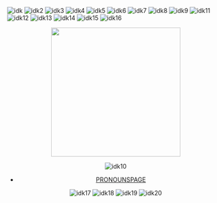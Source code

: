 ![idk](https://64.media.tumblr.com/eb017b45cb5084667d0fece11ae48999/2be3d7b7e3b8925d-a3/s100x200/b5f2f3dd0ff960cdf0c66047cee94a903115a0bd.gifv)
![idk2](https://64.media.tumblr.com/cdf21ed9be14e0f938ff91d57771f0e2/2be3d7b7e3b8925d-7a/s100x200/e679172db4a245d5939cf82825867072a3bff9b1.pnj)
![idk3](https://64.media.tumblr.com/948ef1700898b1890935fdac9c24d489/2be3d7b7e3b8925d-bc/s100x200/0d1483ec584925a191c3124f1d81b138ae750496.pnj)
![idk4](https://64.media.tumblr.com/0060da4b4fbedbd687338919a14954a5/2be3d7b7e3b8925d-3d/s100x200/343248053d2d50a7ecb404230a8d22f904714b2d.gifv)
![idk5](https://64.media.tumblr.com/8bf6786d7ce614dd17f3c350d0fd7bd7/2be3d7b7e3b8925d-ea/s100x200/05570c493a0a475112cf63b6b4de1d91c25d098f.gifv)
![idk6](https://64.media.tumblr.com/ec46fa3058e1a64c37e82d0f61c9ebea/2be3d7b7e3b8925d-54/s100x200/4d601bda031c059af83e8ca2635448350d231b97.pnj)
![idk7](https://64.media.tumblr.com/b094d34f01387d8ddfd30602a3d99f8f/2be3d7b7e3b8925d-65/s100x200/0fccb7b12c211e05c8a0fb6a4f8dc42ab9ee35f3.gifv)
![idk8](https://64.media.tumblr.com/e1922030f64233124161197d14b6ff49/2be3d7b7e3b8925d-51/s100x200/d48b9bce1543c385f70e71edc8c15f8ce4cde417.jpg)
![idk9](https://64.media.tumblr.com/a42ba698cfbbaac6954fc1e438f91017/2be3d7b7e3b8925d-0f/s100x200/c8918ebb06f0cfb530d54a93abddbca7f3e87229.pnj)
![idk11](https://64.media.tumblr.com/1cdef33fe7858e88a4d756531247f4ab/dd0b327050c59e98-3f/s100x200/4276faca1fd2d73a06735173f0be9a57200db26e.gifv)
![idk12](https://64.media.tumblr.com/66be78981d48a18392116c3fa952fca8/f881262a996dd464-b4/s100x200/a621a313dbb3412b240dfd8ec1ff9a6f9eaa6438.gifv)
![idk13](https://64.media.tumblr.com/5d3f43a87e951f58e728462c162a510b/f881262a996dd464-a7/s100x200/cd3ed14da74fbc20e9fffb6c80d48cc55a668ee7.gifv)
![idk14](https://64.media.tumblr.com/3f7ab0577c6746457804c72ff95168f1/5145bbf0b29b3644-0b/s100x200/deca01ac0ede7c4dcbfbce03feef602599f7a805.gifv)
![idk15](https://44.media.tumblr.com/da8394eaf554892b17be98802b1dec28/5b40d336298baa29-61/s250x250_c1_f1/e5cb16d8f0f8a31085cdda94ed5d778e67b4b93a.gifv)
![idk16](https://64.media.tumblr.com/68bb9e71ec030bfeb579002c6761aa36/37777c07c7c048ea-9e/s100x200/f463e36b2aa8cf02e26c4f744a90504547b40612.gifv)

<div align="center">
  <img src="https://i.pinimg.com/736x/df/70/52/df7052a8afcc96669d334c04ee19e506.jpg"height="300"
    </div>
  
![idk10](https://64.media.tumblr.com/ad5eaee7f197c2d7d56d07a8b2bfc908/7022dab1c46a2941-60/s75x75_c1/d581fa5884f3a1d374c6e70207ea26c31312fec6.gifv)

- [PRONOUNSPAGE](https://ru.pronouns.page/@jevfh)

![idk17](https://64.media.tumblr.com/5622c813552d7d4bb94a2c1030883be0/d0745e618a8e6ac7-d6/s250x400/b674064927cd82d089e4670ab83f18158a4f2518.jpg)
![idk18](https://64.media.tumblr.com/8652aa3d3a96753edf79715c8dcf7f32/5e5d02f1f6821b09-28/s100x200/e165b9657e97916cd925e028b0bb08f618101e35.jpg)
![idk19](https://64.media.tumblr.com/b14d4b5b5c287a44d763e9182e60eb9d/5e5d02f1f6821b09-d9/s100x200/a58086b2d9703e9cf036fad64bea1009a17fb695.gifv)
![idk20](https://64.media.tumblr.com/25c4f00728a21cadbc56d25f6b5b5d18/b574f4a39f7de4a6-9b/s100x200/1b493d33755df14c0dc9ebde80a188f725569f4d.gifv)
